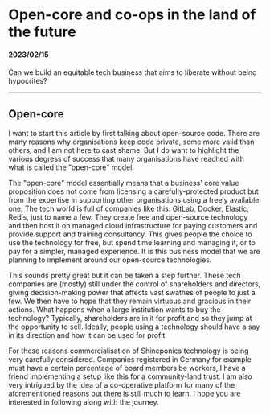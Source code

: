 # Open-core and co-ops in the land of the future

<h4 id="date">2023/02/15</h4>
<p id="desc">Can we build an equitable tech business that aims to liberate without being hypocrites?</p>

<hr>

## Open-core

I want to start this article by first talking about open-source code. There are many reasons why organisations keep code private, some more valid than others, and I am not here to cast shame. But I do want to highlight the various degress of success that many organisations have reached with what is called the "open-core" model. 

The "open-core" model essentially means that a business' core value proposition does not come from licensing a carefully-protected product but from the expertise in supporting other organisations using a freely available one. The tech world is full of companies like this: GitLab, Docker, Elastic, Redis, just to name a few. They create free and open-source technology and then host it on managed cloud infrastructure for paying customers and provide support and training consultancy. This gives people the choice to use the technology for free, but spend time learning and managing it, or to pay for a simpler, managed experience. It is this business model that we are planning to implement around our open-source technologies.

This sounds pretty great but it can be taken a step further. These tech companies are (mostly) still under the control of shareholders and directors, giving decision-making power that affects vast swathes of people to just a few. We then have to hope that they remain virtuous and gracious in their actions. What happens when a large institution wants to buy the technology? Typically, shareholders are in it for profit and so they jump at the opportunity to sell. Ideally, people using a technology should have a say in its direction and how it can be used for profit.

For these reasons commercialisation of Shineponics technology is being very carefully considered. Companies registered in Germany for example must have a certain percentage of board members be workers, I have a friend implementing a setup like this for a community-land trust. I am also very intrigued by the idea of a co-operative platform for many of the aforementioned reasons but there is still much to learn. I hope you are interested in following along with the journey. 
